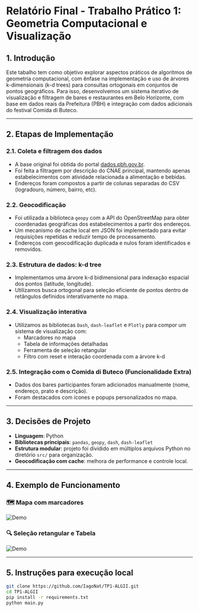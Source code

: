 # Relatório Final - Trabalho Prático 1: Geometria Computacional e Visualização

## 1. Introdução
Este tabalho tem como objetivo explorar aspectos práticos de algoritmos de geometria computacional, com ênfase na implementação e uso de árvores k-dimensionais (k-d trees) para consultas ortogonais em conjuntos de pontos geográficos. Para isso, desenvolvemos um sistema iterativo de visualização e filtragem de bares e restaurantes em Belo Horizonte, com base em dados reais da Prefeitura (PBH) e integração com dados adicionais do festival Comida di Buteco.

---

## 2. Etapas de Implementação

### 2.1. Coleta e filtragem dos dados

- A base original foi obtida do portal [dados.pbh.gov.br](https://dados.pbh.gov.br).
- Foi feita a filtragem por descrição do CNAE principal, mantendo apenas estabelecimentos com atividade relacionada a alimentação e bebidas.
- Endereços foram compostos a partir de colunas separadas do CSV (logradouro, número, bairro, etc).

### 2.2. Geocodificação

- Foi utilizada a biblioteca `geopy` com a API do OpenStreetMap para obter coordenadas geográficas dos estabelecimentos a partir dos endereços.
- Um mecanismo de cache local em JSON foi implementado para evitar requisições repetidas e reduzir tempo de processamento.
- Endereços com geocodificação duplicada e nulos foram identificados e removidos.

### 2.3. Estrutura de dados: k-d tree

- Implementamos uma árvore k-d bidimensional para indexação espacial dos pontos (latitude, longitude).
- Utilizamos busca ortogonal para seleção eficiente de pontos dentro de retângulos definidos interativamente no mapa.

### 2.4. Visualização interativa

- Utilizamos as bibliotecas `Dash`, `dash-leaflet` e `Plotly` para compor um sistema de visualização com:
  - Marcadores no mapa
  - Tabela de informações detalhadas
  - Ferramenta de seleção retangular
  - Filtro com reset e interação coordenada com a árvore k-d

### 2.5. Integração com o Comida di Buteco (Funcionalidade Extra)

- Dados dos bares participantes foram adicionados manualmente (nome, endereço, prato e descrição).
- Foram destacados com ícones e popups personalizados no mapa.

---

## 3. Decisões de Projeto

- **Linguagem**: Python
- **Bibliotecas principais**: `pandas`, `geopy`, `dash`, `dash-leaflet`
- **Estrutura modular**: projeto foi dividido em múltiplos arquivos Python no diretório `src/` para organização.
- **Geocodificação com cache**: melhora de performance e controle local.

---

## 4. Exemplo de Funcionamento

### 🗺️ Mapa com marcadores
![Demo](https://github.com/IagoNat/TP1-ALGII/blob/main/assets/map_gif.gif)

### 🔍 Seleção retangular e Tabela
![Demo](https://github.com/IagoNat/TP1-ALGII/blob/main/assets/filtro.gif)


---

## 5. Instruções para execução local

```bash
git clone https://github.com/IagoNat/TP1-ALGII.git
cd TP1-ALGII
pip install -r requirements.txt
python main.py


